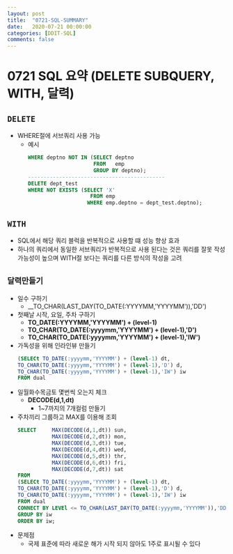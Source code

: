 ```yaml
---
layout: post
title:  "0721-SQL-SUMMARY"
date:   2020-07-21 00:00:00
categories: [DDIT-SQL]
comments: false
---
```


# 0721 SQL 요약 (DELETE SUBQUERY, WITH, 달력) 

## `DELETE`
- WHERE절에 서브쿼리 사용 가능
    - 예시
        ```sql  
        WHERE deptno NOT IN (SELECT deptno
                             FROM   emp
                             GROUP BY deptno);
        --------------------------------------------
        DELETE dept_test
        WHERE NOT EXISTS (SELECT 'X'
                            FROM emp
                           WHERE emp.deptno = dept_test.deptno);
        ```
      
## `WITH`
- SQL에서 해당 쿼리 블럭을 반복적으로 사용할 떄 성능 향상 효과
- 하나의 쿼리에서 동일한 서브쿼리가 반복적으로 사용 된다는 것은 쿼리를 잘못 작성
  <br>가능성이 높으며 WITH절 보다는 쿼리를 다른 방식의 작성을 고려
  

## `달력만들기`        
- 일수 구하기
    - __TO_CHAR(LAST_DAY(TO_DATE(:YYYYMM,'YYYYMM')),'DD')
- 첫째날 시작, 요일, 주차 구하기
    - __TO_DATE(:YYYYMM,'YYYYMM') + (level-1)__
    - __TO_CHAR(TO_DATE(:yyyymm,'YYYYMM') + (level-1),'D')__
    - __TO_CHAR(TO_DATE(:yyyymm,'YYYYMM') + (level-1),'IW')__
- 가독성을 위해 인라인뷰 만들기
    ```sql
    (SELECt TO_DATE(:yyyymm,'YYYYMM') + (level-1) dt, 
    TO_CHAR(TO_DATE(:yyyymm,'YYYYMM') + (level-1),'D') d, 
    TO_CHAR(TO_DATE(:yyyymm,'YYYYMM') + (level-1),'IW') iw
    FROM dual
    ```
- 일월화수목금토 몇번씩 오는지 체크 
    - __DECODE(d,1,dt)__
        - 1~7까지의 7개컬럼 만들기
- 주차끼리 그룹하고 MAX를 이용해 조회
    ```sql
    SELECT     MAX(DECODE(d,1,dt)) sun, 
               MAX(DECODE(d,2,dt)) mon, 
               MAX(DECODE(d,3,dt)) tue, 
               MAX(DECODE(d,4,dt)) wed,
               MAX(DECODE(d,5,dt)) thr, 
               MAX(DECODE(d,6,dt)) fri, 
               MAX(DECODE(d,7,dt)) sat
    FROM
    (SELECt TO_DATE(:yyyymm,'YYYYMM') + (level-1) dt, 
    TO_CHAR(TO_DATE(:yyyymm,'YYYYMM') + (level-1),'D') d, 
    TO_CHAR(TO_DATE(:yyyymm,'YYYYMM') + (level-1),'IW') iw
    FROM dual
    CONNECT BY LEVEl <= TO_CHAR(LAST_DAY(TO_DATE(:yyyymm,'YYYYMM')),'DD'))
    GROUP BY iw
    ORDER BY iw;
    ```        
- 문제점
    - 국제 표준에 따라 새로운 해가 시작 되지 않아도 1주로 표시될 수 있다  
  
             